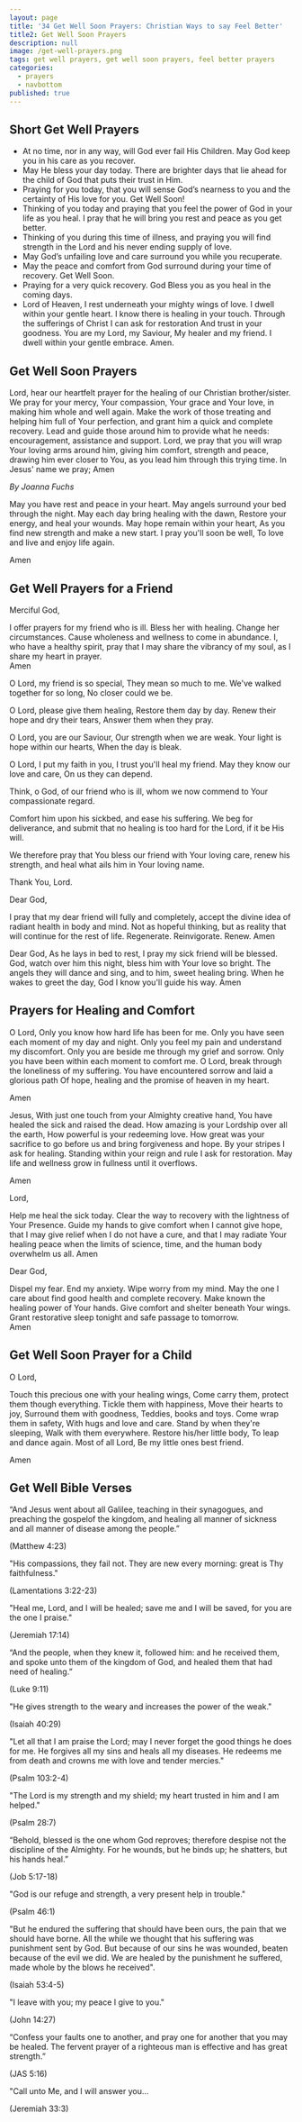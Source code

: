 ```yaml
---
layout: page
title: '34 Get Well Soon Prayers: Christian Ways to say Feel Better'
title2: Get Well Soon Prayers
description: null
image: /get-well-prayers.png
tags: get well prayers, get well soon prayers, feel better prayers
categories:
  - prayers
  - navbottom
published: true
---
```

<h2>Short Get Well Prayers</h2>



<ul class="hearts">
<li>At no time, nor in any way, will God ever fail His Children. May God keep you in his care as you recover.</li>
<li>May He bless your day today. There are brighter days that lie ahead for the child of God that puts their trust in Him.</li>
<li>Praying for you today, that you will sense God’s nearness to you and the certainty of His love for you. Get Well Soon!</li>
<li>Thinking of you today and praying that you feel the power of God in your life as you heal. I pray that he will bring you rest and peace as you get better.</li>
<li>Thinking of you during this time of illness, and praying you will find strength in the Lord and his never ending supply of love.</li>
<li>May God’s unfailing love and care surround you while you recuperate.</li>
<li>May the peace and comfort from God surround during your time of recovery. Get Well Soon.</li>
<li>Praying for a very quick recovery. God Bless you as you heal in the coming days.</li>
<li>Lord of Heaven,
I rest underneath your mighty wings of love.
I dwell within your gentle heart.
I know there is healing in your touch.
Through the sufferings of Christ I can ask for restoration 
And trust in your goodness.
You are my Lord, my Saviour, 
My healer and my friend.
I dwell within your gentle embrace.
Amen.</li>
</ul>

<h2>Get Well Soon Prayers</h2>



<div class="prayers">
Lord, hear our heartfelt prayer
for the healing of our Christian brother/sister.
We pray for your mercy,
Your compassion, Your grace and Your love,
in making him whole and well again.
Make the work of those treating and helping him
full of Your perfection,
and grant him a quick and complete recovery.
Lead and guide those around him
to provide what he needs: encouragement,
assistance and support.
Lord, we pray that you will
wrap Your loving arms around him,
giving him comfort, strength and peace,
drawing him ever closer to You,
as you lead him through this trying time.
In Jesus' name we pray; Amen

<i>By Joanna Fuchs</i>
</div>


<div class="prayers">
May you have rest and peace in your heart.
May angels surround your bed through the night.
May each day bring healing with the dawn,
Restore your energy, and heal your wounds.
May hope remain within your heart,
As you find new strength and make a new start.
I pray you'll soon be well, 
To love and live and enjoy life again.

Amen
</div>


<h2>Get Well Prayers for a Friend</h2>


<div class="prayers">
Merciful God,

I offer prayers for my friend who is ill. Bless her with healing. Change her circumstances. Cause wholeness and wellness to come in abundance. I, who have a healthy spirit, pray that I may share the vibrancy of my soul, as I share my heart in prayer.  
Amen
</div>


<div class="prayers">
O Lord, my friend is so special,
They mean so much to me.
We've walked together for so long,
No closer could we be.

O Lord, please give them healing,
Restore them day by day.
Renew their hope and dry their tears,
Answer them when they pray.

O Lord, you are our Saviour,
Our strength when we are weak.
Your light is hope within our hearts,
When the day is bleak.

O Lord, I put my faith in you,
I trust you'll heal my friend.
May they know our love and care,
On us they can depend.
</div>

<div class="prayers">
Think, o God, of our friend who is ill, whom we now commend to Your compassionate regard.

Comfort him upon his sickbed, and ease his suffering. We beg for deliverance, and submit
that no healing is too hard for the Lord, if it be His will.

We therefore pray that You bless our friend with Your loving care, renew his strength,
and heal what ails him in Your loving name.

Thank You, Lord.
</div>

<div class="prayers">
Dear God,

I pray that my dear friend will fully and completely, accept the divine idea of radiant health in body and mind. Not as hopeful thinking, but as reality that will continue for the rest of life. Regenerate. Reinvigorate. Renew.
Amen
</div>

<div class="prayers">
Dear God, 
As he lays in bed to rest, I pray my sick friend will be blessed. God, watch over him this night, bless him with Your love so bright. The angels they will dance and sing, and to him, sweet healing bring. When he wakes to greet the day, God I know you'll guide his way.
Amen
</div>

<h2>Prayers for Healing and Comfort</h2>

<div class="prayers">
O Lord,
Only you know how hard life has been for me.
Only you have seen each moment of my day and night.
Only you feel my pain and understand my discomfort.
Only you are beside me through my grief and sorrow.
Only you have been within each moment to comfort me.
O Lord, break through the loneliness of my suffering.
You have encountered sorrow and laid a glorious path 
Of hope, healing and the promise of heaven in my heart.

Amen
</div>

<div class="prayers">
Jesus,
With just one touch from your Almighty creative hand,
You have healed the sick and raised the dead.
How amazing is your Lordship over all the earth,
How powerful is your redeeming love.
How great was your sacrifice to go before us and bring forgiveness and hope.
By your stripes I ask for healing.
Standing within your reign and rule I ask for restoration.
May life and wellness grow in fullness until it overflows. 

Amen
</div>

<div class="prayers">
Lord, 

Help me heal the sick today. Clear the way to recovery with the lightness of Your Presence. Guide my hands to give comfort when I cannot give hope, that I may give relief when I do not have a cure, and that I may radiate Your healing peace when the limits of science, time, and the human body overwhelm us all.
Amen
</div>

<div class="prayers">
Dear God, 

Dispel my fear. End my anxiety. Wipe worry from my mind. May the one I care about find good health and complete recovery. Make known the healing power of Your hands. Give comfort and shelter beneath Your wings. Grant restorative sleep tonight and safe passage to tomorrow.   
Amen
</div>

<h2>Get Well Soon Prayer for a Child</h2>

<div class="prayers">
O Lord,

Touch this precious one with your healing wings,
Come carry them, protect them though everything.
Tickle them with happiness,
Move their hearts to joy,
Surround them with goodness,
Teddies, books and toys.
Come wrap them in safety,
With hugs and love and care.
Stand by when they're sleeping,
Walk with them everywhere.
Restore his/her little body,
To leap and dance again.
Most of all Lord,
Be my little ones best friend. 

Amen
</div>

<h2>Get Well Bible Verses</h2>

“And Jesus went about all Galilee, teaching in their synagogues, and preaching the gospelof the kingdom, and healing all manner of sickness and all manner of disease among the people.”

(Matthew 4:23)

"His compassions, they fail not. They are new every morning: great is Thy faithfulness."

(Lamentations 3:22-23)

"Heal me, Lord, and I will be healed; save me and I will be saved, for you are the one I praise."

(Jeremiah 17:14)

“And the people, when they knew it, followed him: and he received them, and spoke unto them of the kingdom of God, and healed them that had need of healing.”

(Luke 9:11)

"He gives strength to the weary and increases the power of the weak."

(Isaiah 40:29)

"Let all that I am praise the Lord; may I never forget the good things he does for me. He forgives all my sins and heals all my diseases. He redeems me from death and crowns me with love and tender mercies."

(Psalm 103:2-4)

"The Lord is my strength and my shield; my heart trusted in him and I am helped." 

(Psalm 28:7)

“Behold, blessed is the one whom God reproves; therefore despise not the discipline of the Almighty. For he wounds, but he binds up; he shatters, but his hands heal.”

(Job 5:17-18)

"God is our refuge and strength, a very present help in trouble."

(Psalm 46:1)

"But he endured the suffering that should have been ours, the pain that we should have borne. All the while we thought that his suffering was punishment sent by God. But because of our sins he was wounded, beaten because of the evil we did. We are healed by the punishment he suffered, made whole by the blows he received".

(Isaiah 53:4-5)

"I leave with you; my peace I give to you."

(John 14:27)

“Confess your faults one to another, and pray one for another that you may be healed. The fervent prayer of a righteous man is effective and has great strength.”

(JAS 5:16)

"Call unto Me, and I will answer you… 

(Jeremiah 33:3)
